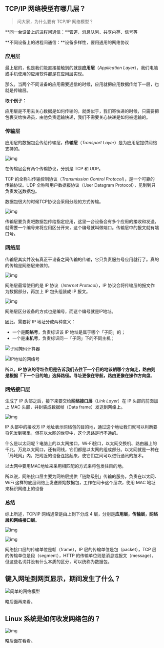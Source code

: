 ## TCP/IP 网络模型有哪几层？

> 问大家，为什么要有 TCP/IP 网络模型？

**同一台设备上的进程间通信：**管道、消息队列、共享内存、信号等

**不同设备上的进程间通信：**设备多样性，要用通用的网络协议





### 应用层

最上层的，也是我们能直接接触到的就是**应用层**（*Application Layer*），我们电脑或手机使用的应用软件都是在应用层实现。

那么，当两个不同设备的应用需要通信的时候，应用就把应用数据传给下一层，也就是传输层。

**取个例子：**

应用层是不用去关心数据是如何传输的，就类似于，我们寄快递的时候，只需要把包裹交给快递员，由他负责运输快递，我们不需要关心快递是如何被运输的。



### 传输层

应用层的数据包会传给传输层，**传输层**（*Transport Layer*）是为应用层提供网络支持的。

![img](https://figurebed-ladidol.oss-cn-chengdu.aliyuncs.com/img/202210262008959.png)

在传输层会有两个传输协议，分别是 TCP 和 UDP。

TCP 的全称叫传输控制协议（*Transmission Control Protocol*），是一个可靠的传输协议。UDP 全称叫用户数据报协议（User Datagram Protocol），见到到只负责发送数据包。



数据包很大的时候TCP协议会采用分段的方式传输。

![img](https://figurebed-ladidol.oss-cn-chengdu.aliyuncs.com/img/202210262014050.png)





传输层要负责吧数据包传给指定应用，这里一台设备会有多个应用的接收和发送，就需要一个编号来将应用区分开来，这个编号就叫做端口。传输层中的报文就有端口号。

### 网络层

传输层其实并没有真正干设备之间传输的传输，它只负责服务号应用就行了。真的的传输是网络层来做的。

![img](https://figurebed-ladidol.oss-cn-chengdu.aliyuncs.com/img/202210262019482.png)

网络层最常使用的是 IP 协议（*Internet Protocol*），IP 协议会将传输层的报文作为数据部分，再加上 IP 包头组装成 IP 报文。

![img](https://figurebed-ladidol.oss-cn-chengdu.aliyuncs.com/img/202210262026911.png)



网络层区分设备的方式也是编号，而这个编号就是IP地址。

因此，需要将 IP 地址分成两种意义：

- 一个是**网络号**，负责标识该 IP 地址是属于哪个「子网」的；
- 一个是**主机号**，负责标识同一「子网」下的不同主机；

![子网掩码计算器](https://figurebed-ladidol.oss-cn-chengdu.aliyuncs.com/img/202210262028253.png)



![IP地址的网络号](https://figurebed-ladidol.oss-cn-chengdu.aliyuncs.com/img/202210262030212.jpeg)

所以，**IP 协议的寻址作用是告诉我们去往下一个目的地该朝哪个方向走，路由则是根据「下一个目的地」选择路径。寻址更像在导航，路由更像在操作方向盘**。

### 网络接口层

生成了 IP 头部之后，接下来要交给**网络接口层**（*Link Layer*）在 IP 头部的前面加上 MAC 头部，并封装成数据帧（Data frame）发送到网络上。

![img](https://figurebed-ladidol.oss-cn-chengdu.aliyuncs.com/img/202210262033523.png)

IP 头部中的接收方 IP 地址表示网络包的目的地，通过这个地址我们就可以判断要将包发到哪里，但在以太网的世界中，这个思路是行不通的。

什么是以太网呢？电脑上的以太网接口，Wi-Fi接口，以太网交换机、路由器上的千兆，万兆以太网口，还有网线，它们都是以太网的组成部分。以太网就是一种在「局域网」内，把附近的设备连接起来，使它们之间可以进行通讯的技术。

以太网中要用MAC地址来采用相匹配的方式来将包发往目的地。

所以说，网络接口层主要为网络层提供「链路级别」传输的服务，负责在以太网、WiFi 这样的底层网络上发送原始数据包，工作在网卡这个层次，使用 MAC 地址来标识网络上的设备

### 总结

综上所述，TCP/IP 网络通常是由上到下分成 4 层，分别是**应用层，传输层，网络层和网络接口层**。

![img](https://figurebed-ladidol.oss-cn-chengdu.aliyuncs.com/img/202210262042640.png)

![img](https://figurebed-ladidol.oss-cn-chengdu.aliyuncs.com/img/202210262042614.png)



网络接口层的传输单位是帧（frame），IP 层的传输单位是包（packet），TCP 层的传输单位是段（segment），HTTP 的传输单位则是消息或报文（message）。但这些名词并没有什么本质的区分，可以统称为数据包。



## 键入网址到网页显示，期间发生了什么？

![简单的网络模型](https://figurebed-ladidol.oss-cn-chengdu.aliyuncs.com/img/202210262100003.jpeg)





略后面再来看。

## Linux 系统是如何收发网络包的？





![img](https://figurebed-ladidol.oss-cn-chengdu.aliyuncs.com/img/202210262102318.png)







略后面在看看。

